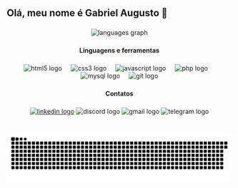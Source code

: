 <h2 align="left">Olá, meu nome é Gabriel Augusto 👋</h2>

###

<div align="center">
  <img src="https://github-readme-stats.vercel.app/api/top-langs?username=bieelfps15&locale=pt-br&hide_title=false&layout=compact&card_width=320&langs_count=5&theme=dark&hide_border=false" height="150" alt="languages graph"  />
</div>

###

<h4 align="center">Linguagens e ferramentas</h4>

###

<div align="center">
  <img src="https://cdn.jsdelivr.net/gh/devicons/devicon/icons/html5/html5-original.svg" height="30" alt="html5 logo"  />
  <img width="12" />
  <img src="https://cdn.jsdelivr.net/gh/devicons/devicon/icons/css3/css3-original.svg" height="30" alt="css3 logo"  />
  <img width="12" />
  <img src="https://cdn.jsdelivr.net/gh/devicons/devicon/icons/javascript/javascript-original.svg" height="30" alt="javascript logo"  />
  <img width="12" />
  <img src="https://cdn.jsdelivr.net/gh/devicons/devicon/icons/php/php-original.svg" height="30" alt="php logo"  />
  <img width="12" />
  <img src="https://cdn.jsdelivr.net/gh/devicons/devicon/icons/mysql/mysql-original.svg" height="30" alt="mysql logo"  />
  <img width="12" />
  <img src="https://cdn.jsdelivr.net/gh/devicons/devicon/icons/git/git-original.svg" height="30" alt="git logo"  />
</div>

###

<h4 align="center">Contatos</h4>

###

<div align="center">
  <a target="_blank" href="https://www.linkedin.com/in/gabriel-augusto-b525691b6/" rel="noopener">
  <img src="https://raw.githubusercontent.com/maurodesouza/profile-readme-generator/master/src/assets/icons/social/linkedin/default.svg" width="52" height="40" alt="linkedin logo"/></a>
  <img src="https://raw.githubusercontent.com/maurodesouza/profile-readme-generator/master/src/assets/icons/social/discord/default.svg" width="52" height="40" alt="discord logo"  />
  <img src="https://raw.githubusercontent.com/maurodesouza/profile-readme-generator/master/src/assets/icons/social/gmail/default.svg" width="52" height="40" alt="gmail logo"  />
  <img src="https://raw.githubusercontent.com/maurodesouza/profile-readme-generator/master/src/assets/icons/social/telegram/default.svg" width="52" height="40" alt="telegram logo"  />
</div>

###

<br clear="both">
<div align="center">
<picture>
  <source media="(prefers-color-scheme: dark)" srcset="https://raw.githubusercontent.com/bieelfps15/bieelfps15/output/github-contribution-grid-snake-dark.svg">
  <source media="(prefers-color-scheme: light)" srcset="https://raw.githubusercontent.com/bieelfps15/bieelfps15/output/github-contribution-grid-snake.svg">
  <img alt="github contribution grid snake animation" src="https://raw.githubusercontent.com/bieelfps15/bieelfps15/output/github-contribution-grid-snake.svg">
</picture>
</div>
